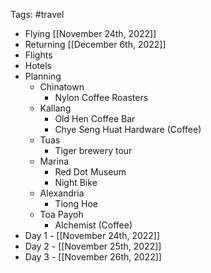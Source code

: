 Tags: #travel 
- Flying [[November 24th, 2022]]
- Returning [[December 6th, 2022]]
- Flights
- Hotels
- Planning
	- Chinatown
		- Nylon Coffee Roasters
	- Kallang
		- Old Hen Coffee Bar
		- Chye Seng Huat Hardware (Coffee)
	- Tuas
		- Tiger brewery tour
	- Marina
		- Red Dot Museum
		- Night Bike
	- Alexandria
		- Tiong Hoe
	- Toa Payoh
		- Alchemist (Coffee)
- Day 1 - [[November 24th, 2022]]
- Day 2 - [[November 25th, 2022]]
- Day 3 - [[November 26th, 2022]]
